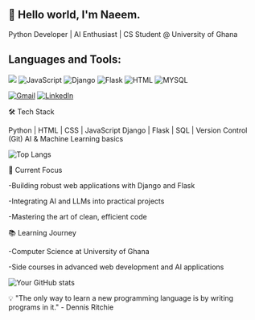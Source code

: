 ## 👋 Hello world, I'm Naeem.
Python Developer | AI Enthusiast | CS Student @ University of Ghana

## Languages and Tools:
![](python_icon_url)
![JavaScript](js_icon_url)
![Django](django_url)
![Flask](flask_url)
![HTML](html_url)
![MYSQL](sql_url)

<!-- Add more icons for your skills -->

[![Gmail](https://img.shields.io/badge/Gmail-D14836?style=for-the-badge&logo=gmail&logoColor=white)](mailto:naeemabdulaziz202@gmail.com)
[![LinkedIn](https://img.shields.io/badge/LinkedIn-0077B5?style=for-the-badge&logo=linkedin&logoColor=white)](https://www.linkedin.com/in/naeem-abdul-aziz-3b719223a/)

<!--
**naeemAbdul-Aziz/naeemAbdul-Aziz** is a ✨ _special_ ✨ repository because its `README.md` (this file) appears on your GitHub profile.

Here are some ideas to get you started:
🚀 About Me
- 💻 Crafting code and building the future, one line at a time. 
- 🌱 Currenlty diving deep into Django and Data science.
- 🔍 Exploring the world of AI and LLMs and their applications.
- 🤔 I’m looking for help with ...
- 💬 Ask me about Python, LLMs and Data science.
- 📫 How to reach me: naeemabdulaziz202@gmail.com
- 😄 Him/He
- ⚡ Fun fact: When I'm not coding, you'll find me at the gym!
-->

🛠️ Tech Stack


Python | HTML | CSS | JavaScript
Django | Flask |
SQL | Version Control (Git)
AI & Machine Learning basics

![Top Langs](https://github-readme-stats.vercel.app/api/top-langs/?username=naeemAbdul-Aziz&layout=compact&theme=radical)

🔭 Current Focus

-Building robust web applications with Django and Flask

-Integrating AI and LLMs into practical projects

-Mastering the art of clean, efficient code


📚 Learning Journey

-Computer Science at University of Ghana 

-Side courses in advanced web development and AI applications

![Your GitHub stats](https://github-readme-stats.vercel.app/api?username=naeemAbdul-Aziz&show_icons=true&theme=radical)


💡 "The only way to learn a new programming language is by writing programs in it." - Dennis Ritchie
